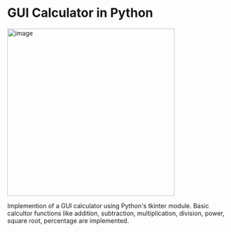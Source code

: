 # GUI Calculator in Python
<img width="382" alt="image" src="https://github.com/SinSham/GUI-Calculator-in-Python/assets/115347011/dc89e09d-6575-4fed-b459-0550f10dad44">

Implemention of a GUI calculator using Python's tkinter module. 
Basic calcultor functions like addition, subtraction, multiplication, division, power, square root, percentage are implemented.
